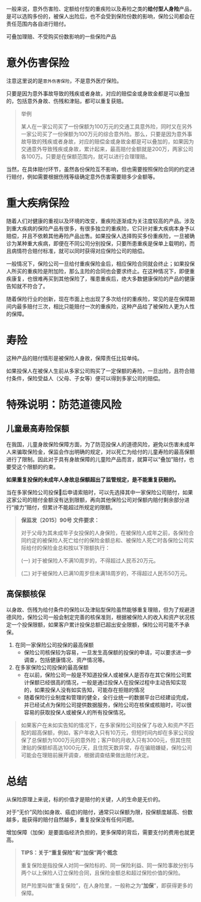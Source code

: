 一般来说，意外伤害险、定额给付型的重疾险以及寿险之类的**给付型人身险**产品，是可以选购多份的，被保人出险后，也不会受到保险份数的影响，保险公司都会在责任范围内各自进行赔付。

可叠加理赔、不受购买份数影响的一些保险产品

# 意外伤害保险

注意这里说的是`意外伤害保险`，不是意外医疗保险。

只要是因为意外事故导致的残疾或者身故，对应的赔偿金或身故金都是可以叠加的，包括意外身故、伤残和津贴，都可以重复获赔。

> 举例
>
> 某人在一家公司买了一份保额为100万元的交通工具意外险，同时又在另外一家公司买了一份保额为100万元的综合意外险。那么，只要是因为意外事故导致的残疾或者身故，对应的赔偿金或身故金都是可以叠加的，如果因为交通意外导致残疾或身故，累计起来，最高赔付金额就是200万，两家公司各100万。只要是在保额范围内，就可以进行合理理赔。

当然，在具体赔付环节，虽然各份保险互不影响，但也需要按照保险合同的约定进行赔付，例如需要根据伤残等级确定意外伤害需要赔多少金额等。

# 重大疾病保险

随着人们对健康的重视以及环境的改变，重疾险逐渐成为关注度较高的产品。涉及到重大疾病的保险产品有很多，有很多独立的重疾险，它只针对重大疾病本身予以赔偿，并且不依赖其他寿险产品出售。如果投保人选择购买多份重疾险，一旦被确诊为某种重大疾病，即便在不同公司分别投保，只要所患重疾是保单上载明的，而且病情符合赔付标准，就可以同时获得对应保险公司的赔偿。

一般情况下，保险公司一旦给付重疾保险金后，相应保险合同就会终止；如果投保人所买的重疾险是附加险，那么主险的合同也会要求终止。在这种情况下，即便重疾康复，也很难再买到其他保险了，罹患重疾后，绝大多数健康保险的产品的健康告知就不符合了。

随着保险行业的创新，现在市面上也出现了多次给付的重疾险，常见的是在保障期间内最多赔付三次，相比只能赔付一次的重疾险，这种产品给了被保险人更为人性的保障。

# 寿险

这种产品的赔付情形是被保险人身故，保障责任比较单纯。

如果投保人在被保人生前从多家公司购买了一定保额的寿险，一旦出险，且符合赔付条件，保险受益人（父母、子女等）便可以得到多家公司的赔偿。

# 特殊说明：防范道德风险

## 儿童最高寿险保额

在我国，儿童身故保险保障方面，为了防范投保人的道德风险，避免以伤害未成年人来骗取保险金，保监会作出明确的规定，对以死亡为给付的儿童寿险的最高保额进行了限制。因此对于具有身故保障的儿童险产品而言，就算可以“叠加”赔付，也要受这个限额的约束。

**如果重复投保的未成年人身故总保额超出了监管规定，是不能重复获赔的。**

当在多家保险公司投保后申请索赔时，可以先选择其中一家保险公司赔付，如果这家公司的赔付金额没有达到限额，再向其他保险公司对保额内赔付剩余部分进行“接力”赔付，但累计不能超过所规定的限额。

> **保监发〔2015〕90号 文件要求：**
>
> 对于父母为其未成年子女投保的人身保险，在被保险人成年之前，各保险合同约定的被保险人死亡给付的保险金额总和、被保险人死亡时各保险公司实际给付的保险金总和按以下限额执行：
>
> \(一\) 对于被保险人不满10周岁的，不得超过人民币20万元。
>
> \(二\) 对于被保险人已满10周岁但未满18周岁的，不得超过人民币50万元。

## 高保额核保

以身故、伤残为给付条件的保险以及津贴型保险虽然能够重复理赔，但为了规避道德风险，保险公司一般会制定完善的核保准则，根据被保险人的收入和资产状况核定一个投保限额，如果客户累计投保总额已超出安全限额，保险公司可能不予承保。

1. 在同一家保险公司投保的最高保额
   * 保险公司核保较为容易，一旦发生高保额的投保的申请，可以要求进一步调查，包括健康情况、资产情况等。
2. 在多家保险公司投保的最高保额
   * 在以前，保险公司一般是不知道投保人或被保人是否存在其它保险公司累计保额已经很高的情况，一般是通过投保人在投保过程中主动告知实现的，如果投保人没有如实告知，可能存在拒赔的情况
   * 随着保险行业制度和管理的健全，全行业统一的数据平台已经建设完成，并已经试点为保险公司提供数据服务，保险公司在核保或核赔时，可以很容易的获取投保人或被保人的所有投保情况。

> 如果客户在未如实告知的情况下，在多家保险公司投保了与收入和资产不匹配的超高保额，例如，客户年收入只有10万元，但短时间内却在多家公司投保了总保额为1000万元的意外险；客户B的月收入只有3000元，但其住院津贴的保额却高达1000元/天，且住院天数异常，存在骗赔嫌疑，保险公司可能会在理赔前展开调查，根据调查结果做出赔付决定。

# 总结

从保险原理上来说，标的价值才是赔付的关键，人的生命是无价的。

对于“无价”风险\(如身故、癌症\)的赔付，通常只以保额为限，投保额度越高、份数越多，能获得的赔付自然越多，重复投保没有任何问题。

增加保障（加保）是要面临经济负担的，更多保障的背后，需要支付的费用也就更高。

> **TIPS：关于“重复保险”和“加保”两个概念**
>
> 重复保险是指投保人对同一保险标的、同一保险利益、同一保险事故分别与两个以上保险人订立保险合同，且保险金额总和超过保险价值的保险。
>
> 财产险里叫做“重复保险”，在人身险里，一般称之为“**加保**”，即获得更多的保障。



